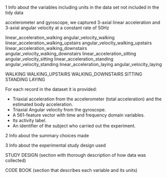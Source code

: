 1 Info about the variables including units in the data set not included in the tidy data
 

accelerometer and gyroscope, we captured 3-axial linear acceleration and 3-axial angular velocity at a constant rate of 50Hz

linear_acceleration_walking
angular_velocity_walking
linear_acceleration_walking_upstairs
angular_velocity_walking_upstairs
linear_acceleration_walking_downstairs
angular_velocity_walking_downstairs
linear_acceleration_sitting
angular_velocity_sitting
linear_acceleration_standing
angular_velocity_standing
linear_acceleration_laying
angular_velocity_laying

WALKING
WALKING_UPSTAIRS
WALKING_DOWNSTAIRS
SITTING
STANDING
LAYING

For each record in the dataset it is provided: 
- Triaxial acceleration from the accelerometer (total acceleration) and the estimated body acceleration. 
- Triaxial Angular velocity from the gyroscope. 
- A 561-feature vector with time and frequency domain variables. 
- Its activity label. 
- An identifier of the subject who carried out the experiment.

2 Info about the summary choices made

3 Info about the experimental study design used

STUDY DESIGN (section with thorough description of how data was collected)

CODE BOOK (section that describes each variable and its units)
